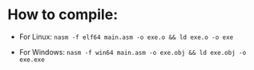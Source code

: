 # How to compile:
* For Linux: `nasm -f elf64 main.asm -o exe.o && ld exe.o -o exe`
  
* For Windows: `nasm -f win64 main.asm -o exe.obj && ld exe.obj -o exe.exe`
